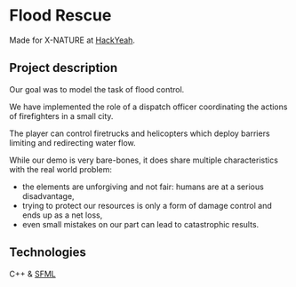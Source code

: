 # Flood Rescue 

Made for X-NATURE at [HackYeah](https://hackyeah.pl).

## Project description

Our goal was to model the task of flood control. 

We have implemented the role of a dispatch officer
coordinating the actions of firefighters in a small city.

The player can control firetrucks and helicopters which deploy barriers limiting and redirecting
water flow.

While our demo is very bare-bones, it does share multiple
characteristics with the real world problem:
- the elements are unforgiving and not fair: humans are at a serious disadvantage,
- trying to protect our resources is only a form of damage control and ends up as a net loss,
- even small mistakes on our part can lead to catastrophic results.

## Technologies
C++ & [SFML](https://www.sfml-dev.org/)

